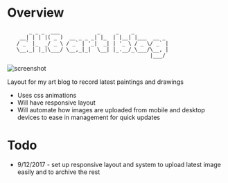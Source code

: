 # Overview

```
       _ _ _  ___            _     _    _           
    __| | | |( _ )  __ _ _ _| |_  | |__| |___  __ _ 
   / _` |_  _/ _ \ / _` | '_|  _| | '_ \ / _ \/ _` |
   \__,_| |_|\___/ \__,_|_|  \__| |_.__/_\___/\__, |
                                              |___/ 
```

![screenshot](http://content.screencast.com/users/Ryan.Regalado/folders/github/media/3b440534-46fe-499b-ac88-4c187aede37b/d48-blog-layout.gif)

Layout for my art blog to record latest paintings and drawings
* Uses css animations
* Will have responsive layout
* Will automate how images are uploaded from mobile and desktop devices to ease in management for quick updates

# Todo
* 9/12/2017 - set up responsive layout and system to upload latest image easily and to archive the rest

